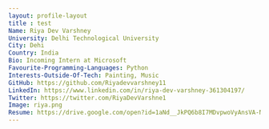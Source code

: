 ```yaml
---
layout: profile-layout
title : test
Name: Riya Dev Varshney
University: Delhi Technological University
City: Dehi
Country: India
Bio: Incoming Intern at Microsoft
Favourite-Programming-Languages: Python
Interests-Outside-Of-Tech: Painting, Music
GitHub: https://github.com/Riyadevvarshney11
LinkedIn: https://www.linkedin.com/in/riya-dev-varshney-361304197/
Twitter: https://twitter.com/RiyaDevVarshne1
Image: riya.png
Resume: https://drive.google.com/open?id=1aNd__JkPQ6b8I7MDvpwoVyAnsVA-N9Rz
---
```

